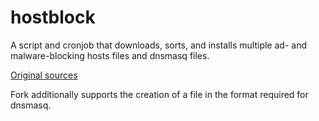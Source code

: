 hostblock
=========

A script and cronjob that downloads, sorts, and installs multiple ad- and malware-blocking hosts files and dnsmasq files.

[Original sources](http://gaenserich.github.io/hostsblock/)

Fork additionally supports the creation of a file in the format required for dnsmasq.